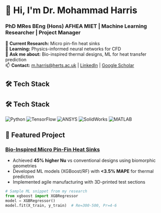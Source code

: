 # 👋 Hi, I'm Dr. Mohammad Harris 
### PhD MRes BEng (Hons) AFHEA MIET | Machine Learning Researcher | Project Manager

🔭 **Current Research:** Micro pin-fin heat sinks   
🌱 **Learning:** Physics-informed neural networks for CFD  
💬 **Ask me about:** Bio-inspired thermal designs, ML for heat transfer prediction  
📫 **Contact:** m.harris@herts.ac.uk | [LinkedIn](https://www.linkedin.com/in/mharris07/) | [Google Scholar](https://scholar.google.com/citations?user=TudprTUAAAAJ&hl=en)

## 🛠️ Tech Stack
## 🛠️ Tech Stack

![Python](https://img.shields.io/badge/Python-3776AB?logo=python&logoColor=white)
![TensorFlow](https://img.shields.io/badge/TensorFlow-FF6F00?logo=tensorflow&logoColor=white)
![ANSYS](https://img.shields.io/badge/ANSYS-FFB71B?logo=ansys&logoColor=black)
![SolidWorks](https://img.shields.io/badge/SolidWorks-DA1D25?logo=dassaultsystemes&logoColor=white)
![MATLAB](https://img.shields.io/badge/MATLAB-0076A8?logo=mathworks&logoColor=white)

## 🔬 Featured Project
### [Bio-Inspired Micro Pin-Fin Heat Sinks](https://doi.org/10.1016/j.ijheatmasstransfer.2024.126581)
- Achieved **45% higher Nu** vs conventional designs using biomorphic geometries
- Developed ML models (XGBoost/RF) with **<3.5% MAPE** for thermal prediction
- Implemented agile manufacturing with 3D-printed test sections

```python
# Sample ML snippet from my research
from xgboost import XGBRegressor
model = XGBRegressor()
model.fit(X_train, y_train)  # Re=300-500, Pr=4-6

